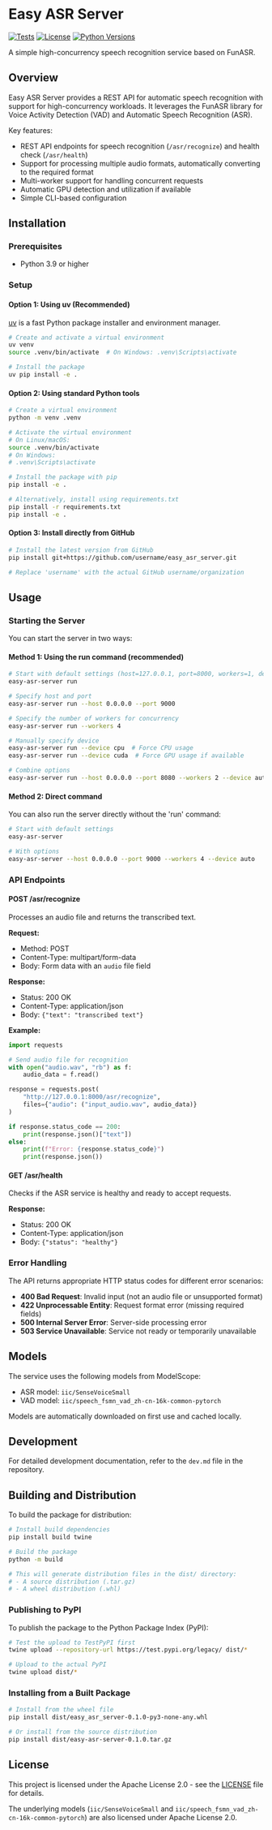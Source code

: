 # Easy ASR Server

[![Tests](https://github.com/3rd-Musketeer/easy-asr-server/actions/workflows/test.yml/badge.svg)](https://github.com/3rd-Musketeer/easy-asr-server/actions/workflows/test.yml)
[![License](https://img.shields.io/badge/License-Apache%202.0-blue.svg)](https://opensource.org/licenses/Apache-2.0)
[![Python Versions](https://img.shields.io/badge/python-3.9%20%7C%203.10%20%7C%203.11-blue)](https://pypi.org/project/easy-asr-server/)

A simple high-concurrency speech recognition service based on FunASR.

## Overview

Easy ASR Server provides a REST API for automatic speech recognition with support for high-concurrency workloads. It leverages the FunASR library for Voice Activity Detection (VAD) and Automatic Speech Recognition (ASR).

Key features:
- REST API endpoints for speech recognition (`/asr/recognize`) and health check (`/asr/health`)
- Support for processing multiple audio formats, automatically converting to the required format
- Multi-worker support for handling concurrent requests
- Automatic GPU detection and utilization if available
- Simple CLI-based configuration

## Installation

### Prerequisites

- Python 3.9 or higher

### Setup

#### Option 1: Using uv (Recommended)

[uv](https://github.com/astral-sh/uv) is a fast Python package installer and environment manager.

```bash
# Create and activate a virtual environment
uv venv
source .venv/bin/activate  # On Windows: .venv\Scripts\activate

# Install the package
uv pip install -e .
```

#### Option 2: Using standard Python tools

```bash
# Create a virtual environment
python -m venv .venv

# Activate the virtual environment
# On Linux/macOS:
source .venv/bin/activate
# On Windows:
# .venv\Scripts\activate

# Install the package with pip
pip install -e .

# Alternatively, install using requirements.txt
pip install -r requirements.txt
pip install -e .
```

#### Option 3: Install directly from GitHub

```bash
# Install the latest version from GitHub
pip install git+https://github.com/username/easy_asr_server.git

# Replace 'username' with the actual GitHub username/organization
```

## Usage

### Starting the Server

You can start the server in two ways:

#### Method 1: Using the run command (recommended)

```bash
# Start with default settings (host=127.0.0.1, port=8000, workers=1, device=auto)
easy-asr-server run

# Specify host and port
easy-asr-server run --host 0.0.0.0 --port 9000

# Specify the number of workers for concurrency
easy-asr-server run --workers 4

# Manually specify device
easy-asr-server run --device cpu  # Force CPU usage
easy-asr-server run --device cuda  # Force GPU usage if available

# Combine options
easy-asr-server run --host 0.0.0.0 --port 8080 --workers 2 --device auto
```

#### Method 2: Direct command

You can also run the server directly without the 'run' command:

```bash
# Start with default settings
easy-asr-server

# With options
easy-asr-server --host 0.0.0.0 --port 9000 --workers 4 --device auto
```

### API Endpoints

#### POST /asr/recognize

Processes an audio file and returns the transcribed text.

**Request:**
- Method: POST
- Content-Type: multipart/form-data
- Body: Form data with an `audio` file field

**Response:**
- Status: 200 OK
- Content-Type: application/json
- Body: `{"text": "transcribed text"}`

**Example:**

```python
import requests

# Send audio file for recognition
with open("audio.wav", "rb") as f:
    audio_data = f.read()

response = requests.post(
    "http://127.0.0.1:8000/asr/recognize",
    files={"audio": ("input_audio.wav", audio_data)}
)

if response.status_code == 200:
    print(response.json()["text"])
else:
    print(f"Error: {response.status_code}")
    print(response.json())
```

#### GET /asr/health

Checks if the ASR service is healthy and ready to accept requests.

**Response:**
- Status: 200 OK
- Content-Type: application/json
- Body: `{"status": "healthy"}`

### Error Handling

The API returns appropriate HTTP status codes for different error scenarios:

- **400 Bad Request**: Invalid input (not an audio file or unsupported format)
- **422 Unprocessable Entity**: Request format error (missing required fields)
- **500 Internal Server Error**: Server-side processing error
- **503 Service Unavailable**: Service not ready or temporarily unavailable

## Models

The service uses the following models from ModelScope:
- ASR model: `iic/SenseVoiceSmall`
- VAD model: `iic/speech_fsmn_vad_zh-cn-16k-common-pytorch`

Models are automatically downloaded on first use and cached locally.

## Development

For detailed development documentation, refer to the `dev.md` file in the repository.

## Building and Distribution

To build the package for distribution:

```bash
# Install build dependencies
pip install build twine

# Build the package
python -m build

# This will generate distribution files in the dist/ directory:
# - A source distribution (.tar.gz)
# - A wheel distribution (.whl)
```

### Publishing to PyPI

To publish the package to the Python Package Index (PyPI):

```bash
# Test the upload to TestPyPI first
twine upload --repository-url https://test.pypi.org/legacy/ dist/*

# Upload to the actual PyPI
twine upload dist/*
```

### Installing from a Built Package

```bash
# Install from the wheel file
pip install dist/easy_asr_server-0.1.0-py3-none-any.whl

# Or install from the source distribution
pip install dist/easy-asr-server-0.1.0.tar.gz
```

## License

This project is licensed under the Apache License 2.0 - see the [LICENSE](LICENSE) file for details.

The underlying models (`iic/SenseVoiceSmall` and `iic/speech_fsmn_vad_zh-cn-16k-common-pytorch`) are also licensed under Apache License 2.0.
